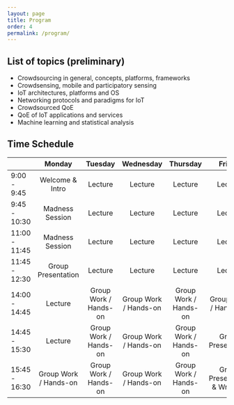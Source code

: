 ```yaml
---
layout: page
title: Program
order: 4
permalink: /program/
---
```


## List of topics (**preliminary**)
* Crowdsourcing in general, concepts, platforms, frameworks
* Crowdsensing, mobile and participatory sensing
* IoT architectures, platforms and OS
* Networking protocols and paradigms for IoT
* Crowdsourced QoE 
* QoE of IoT applications and services
* Machine learning and statistical analysis


## Time Schedule

|             | Monday | Tuesday | Wednesday | Thursday | Friday | 
| ------------- |:-------------:|:-------------:|:-------------:|:-------------:|:-------------:|
|9:00 - 9:45  | Welcome & Intro | Lecture | Lecture | Lecture | Lecture |
|9:45 - 10:30 | Madness Session | Lecture | Lecture | Lecture | Lecture |
|11:00 - 11:45| Madness Session | Lecture | Lecture | Lecture | Lecture |
|11:45 - 12:30| Group Presentation | Lecture | Lecture | Lecture | Lecture |
|14:00 - 14:45| Lecture | Group Work / Hands-on | Group Work / Hands-on | Group Work / Hands-on | Group Work / Hands-on |
|14:45 - 15:30| Lecture | Group Work / Hands-on | Group Work / Hands-on | Group Work / Hands-on | Group Presentation |
|15:45 - 16:30| Group Work / Hands-on | Group Work / Hands-on |Group Work / Hands-on |Group Work / Hands-on | Group Presentation & Wrap Up|


